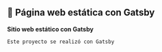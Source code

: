 ## 🚀 Página web estática con Gatsby

**Sitio web estático con Gatsby**

    Este proyecto se realizó con Gatsby